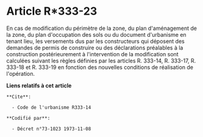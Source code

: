 # Article R*333-23

En cas de modification du périmètre de la zone, du plan d'aménagement de la zone, du plan d'occupation des sols ou du
document d'urbanisme en tenant lieu, les versements dus par les constructeurs qui déposent des demandes de permis de
construire ou des déclarations préalables à la construction postérieurement à l'intervention de la modification sont
calculées suivant les règles définies par les articles R. 333-14, R. 333-17, R. 333-18 et R. 333-19 en fonction des nouvelles
conditions de réalisation de l'opération.

**Liens relatifs à cet article**

	**Cite**:

	  - Code de l'urbanisme R333-14

	**Codifié par**:

	  - Décret n°73-1023 1973-11-08

